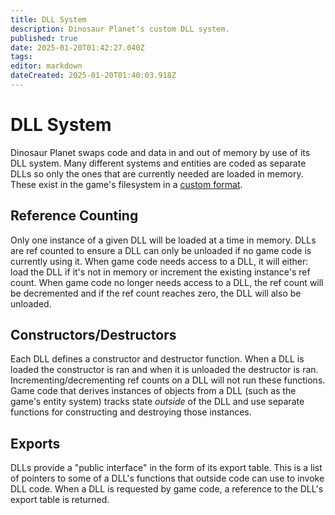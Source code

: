 ```yaml
---
title: DLL System
description: Dinosaur Planet's custom DLL system.
published: true
date: 2025-01-20T01:42:27.040Z
tags: 
editor: markdown
dateCreated: 2025-01-20T01:40:03.918Z
---
```


# DLL System
Dinosaur Planet swaps code and data in and out of memory by use of its DLL system. Many different systems and entities are coded as separate DLLs so only the ones that are currently needed are loaded in memory. These exist in the game's filesystem in a [custom format](/projects/nintendo-64/dinosaur-planet/dll-system/dll-format).

## Reference Counting
Only one instance of a given DLL will be loaded at a time in memory. DLLs are ref counted to ensure a DLL can only be unloaded if no game code is currently using it. When game code needs access to a DLL, it will either: load the DLL if it's not in memory or increment the existing instance's ref count. When game code no longer needs access to a DLL, the ref count will be decremented and if the ref count reaches zero, the DLL will also be unloaded.

## Constructors/Destructors
Each DLL defines a constructor and destructor function. When a DLL is loaded the constructor is ran and when it is unloaded the destructor is ran. Incrementing/decrementing ref counts on a DLL will not run these functions. Game code that derives instances of objects from a DLL (such as the game's entity system) tracks state *outside* of the DLL and use separate functions for constructing and destroying those instances.

## Exports
DLLs provide a "public interface" in the form of its export table. This is a list of pointers to some of a DLL's functions that outside code can use to invoke DLL code. When a DLL is requested by game code, a reference to the DLL's export table is returned.
